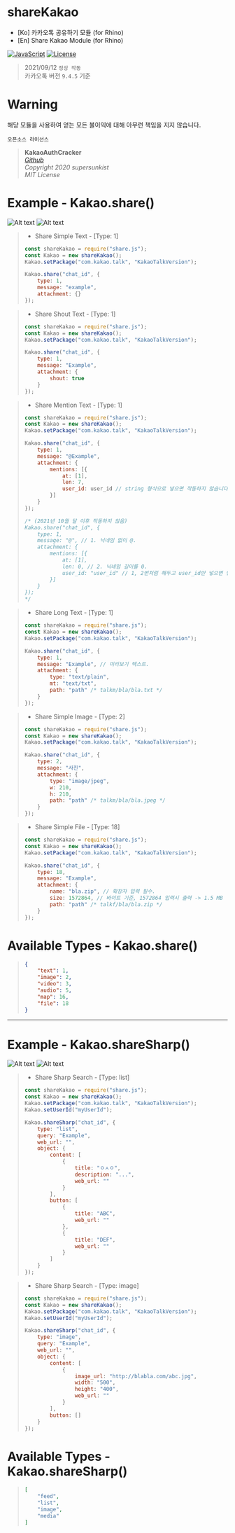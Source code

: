 # shareKakao

* [Ko] 카카오톡 공유하기 모듈 (for Rhino)
* [En] Share Kakao Module (for Rhino)

[![JavaScript](https://img.shields.io/badge/Built%20with-Javacript-informational?logo=javascript)](https://developer.mozilla.org/en-US/docs/Mozilla/Projects/Rhino)
[![License](https://img.shields.io/github/license/EliF-Lee/shareKakao)](./LICENSE)


> 2021/09/12 `정상 작동`  
>     카카오톡 버전 `9.4.5` 기준


# Warning
해당 모듈을 사용하여 얻는 모든 불이익에 대해 아무런 책임을 지지 않습니다.

`오픈소스 라이선스`   
> **KakaoAuthCracker**   
>     *[Github](https://github.com/junhyukso/KakaoAuthCracker)*   
>     *Copyright 2020 supersunkist*     
>     *MIT License*

# Example - Kakao.share()

![Alt text](sample/sample1.png)
![Alt text](sample/sample2.png)

> * Share Simple Text - [Type: 1]
> ``` javascript
> const shareKakao = require("share.js");
> const Kakao = new shareKakao();
> Kakao.setPackage("com.kakao.talk", "KakaoTalkVersion");
>
> Kakao.share("chat_id", {
>     type: 1,
>     message: "example",
>     attachment: {}
> });
>  ```
 
> * Share Shout Text - [Type: 1]
> ``` javascript
> const shareKakao = require("share.js");
> const Kakao = new shareKakao();
> Kakao.setPackage("com.kakao.talk", "KakaoTalkVersion");
>
> Kakao.share("chat_id", {
>     type: 1,
>     message: "Example",
>     attachment: {
>         shout: true
>     }
> });
> ```

> * Share Mention Text - [Type: 1]
> ``` javascript
> const shareKakao = require("share.js");
> const Kakao = new shareKakao();
> Kakao.setPackage("com.kakao.talk", "KakaoTalkVersion");
>
> Kakao.share("chat_id", {
>     type: 1,
>     message: "@Example",
>     attachment: {
>         mentions: [{
>             at: [1],
>             len: 7,
>             user_id: user_id // string 형식으로 넣으면 작동하지 않습니다.. (21년 11월 08일 수정)
>         }]
>     }
> });
>
> /* (2021년 10월 달 이후 작동하지 않음)
> Kakao.share("chat_id", { 
>     type: 1,
>     message: "@", // 1. 닉네임 없이 @.
>     attachment: {
>         mentions: [{
>             at: [1],
>             len: 0, // 2. 닉네임 길이를 0.
>             user_id: "user_id" // 1, 2번처럼 해두고 user_id만 넣으면 멘션 가능합니다.
>         }]
>     }
> });
> */
> ```

> * Share Long Text - [Type: 1]
> ``` javascript
> const shareKakao = require("share.js");
> const Kakao = new shareKakao();
> Kakao.setPackage("com.kakao.talk", "KakaoTalkVersion");
>
> Kakao.share("chat_id", {
>     type: 1,
>     message: "Example", // 미리보기 텍스트.
>     attachment: {
>         type: "text/plain",
>         mt: "text/txt",
>         path: "path" /* talkm/bla/bla.txt */
>     }
> });
> ```

> * Share Simple Image - [Type: 2]
> ``` javascript
> const shareKakao = require("share.js");
> const Kakao = new shareKakao();
> Kakao.setPackage("com.kakao.talk", "KakaoTalkVersion");
>
> Kakao.share("chat_id", {
>     type: 2,
>     message: "사진",
>     attachment: {
>         type: "image/jpeg",
>         w: 210,
>         h: 210,
>         path: "path" /* talkm/bla/bla.jpeg */
>     }
> });
> ```

> * Share Simple File - [Type: 18]
> ``` javascript
> const shareKakao = require("share.js");
> const Kakao = new shareKakao();
> Kakao.setPackage("com.kakao.talk", "KakaoTalkVersion");
>
> Kakao.share("chat_id", {
>     type: 18,
>     message: "Example",
>     attachment: {
>         name: "bla.zip", // 확장자 입력 필수.
>         size: 1572864, // 바이트 기준, 1572864 입력시 출력 -> 1.5 MB
>         path: "path" /* talkf/bla/bla.zip */
>     }
> });
> ```

# Available Types - Kakao.share()
> ``` json
> {
>     "text": 1,
>     "image": 2,
>     "video": 3,
>     "audio": 5,
>     "map": 16,
>     "file": 18
> }
> ```

* * *

# Example - Kakao.shareSharp()

![Alt text](sample/sample3.JPG)
![Alt text](sample/sample4.JPG)

> * Share Sharp Search - [Type: list]
> ``` javascript
> const shareKakao = require("share.js");
> const Kakao = new shareKakao();
> Kakao.setPackage("com.kakao.talk", "KakaoTalkVersion");
> Kakao.setUserId("myUserId");
>
> Kakao.shareSharp("chat_id", {
>     type: "list",
>     query: "Example",
>     web_url: "",
>     object: {
>         content: [
>             {
>                 title: "ㅇㅅㅇ",
>                 description: "...",
>                 web_url: ""
>             }
>         ],
>         button: [
>             {
>                 title: "ABC",
>                 web_url: ""
>             },
>             {
>                 title: "DEF",
>                 web_url: ""
>             }
>         ]
>     }
> });
>  ```

> * Share Sharp Search - [Type: image]
> ``` javascript
> const shareKakao = require("share.js");
> const Kakao = new shareKakao();
> Kakao.setPackage("com.kakao.talk", "KakaoTalkVersion");
> Kakao.setUserId("myUserId");
> 
> Kakao.shareSharp("chat_id", {
>     type: "image",
>     query: "Example",
>     web_url: "",
>     object: {
>         content: [
>             {
>                 image_url: "http://blabla.com/abc.jpg",
>                 width: "500",
>                 height: "400",
>                 web_url: ""
>             }
>         ],
>         button: []
>     }
> });
>  ```

# Available Types - Kakao.shareSharp()
> ``` json
> [
>     "feed",
>     "list",
>     "image",
>     "media"
> ]
> ```
